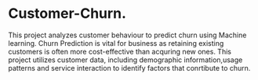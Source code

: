 # Customer-Churn.
This project analyzes customer behaviour to predict churn using Machine learning.
Churn Prediction is vital for business as retaining existing customers is often more cost-effective than acquring new ones.
This project utilizes customer data, including demographic information,usage patterns and service interaction to identify factors that conrtibute to churn.
